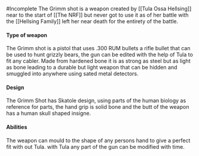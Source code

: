 #Incomplete 
The Grimm shot is a weapon created by [[Tula Ossa Hellsing]] near to the start of [[The NRF]] but never got to use it as of her battle with the [[Hellsing Family]] left her near death for the entirety of the battle. 
#### Type of weapon 
The Grimm shot is a pistol that uses .300 RUM bullets a rifle bullet that can be used to hunt grizzly bears, the gun can be edited with the help of Tula to fit any cabler. Made from hardened bone it is as strong as steel but as light as bone leading to a durable but light weapon that can be hidden and smuggled into anywhere using sated metal detectors.
#### Design 
The Grimm Shot has Skatole design, using parts of the human biology as reference for parts, the hand grip is solid bone and the butt of the weapon has a human skull shaped insigne. 
#### Abilities 
The weapon can mould to the shape of any persons hand to give a perfect fit with out Tula. with Tula any part of the gun can be modified with time.